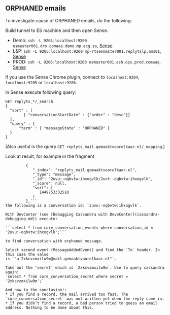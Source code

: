ORPHANED emails
---------------

To investigate cause of ORPHANED emails, do the following:

Build tunnel to ES machine and then open Sense.

* Demo: `ssh -L 9204:localhost:9200 esmaster001.dro.comaas.demo.mp.ecg.so`, [Sense](http://localhost:9204)
* L&P: `ssh -L 9205:localhost:9200 mp-rtsesmaster001.replytslp.ams01`, [Sense](http://localhost:9205)
* PROD: `ssh -L 9206:localhost:9200 esmaster001.esh.ops.prod.comaas`, [Sense](http://localhost:9206)

If you use the Sense Chrome plugin, connect to `localhost:9204`, `localhost:9205` or `localhost:9206`.

In Sense execute following query:

```
GET replyts_*/_search
{
  "sort" : [
        { "conversationStartDate" : {"order" : "desc"}}
  ],
  "query" : {
      "term" : { "messageState" : "ORPHANED" }
  }
}
```

(Also useful is the query `GET replyts_mail.gemaaktvoorelkaar.nl/_mapping`.)

Look at result, for example in the fragment
```"hits": [
         {
            "_index": "replyts_mail.gemaaktvoorelkaar.nl",
            "_type": "message",
            "_id": "2uvu:-oqbvtw:ihxogvlk/2uvt:-oqbvtw:ihxogvlk",
            "_score": null,
            "sort": [
               1449753332510
            ]
         },```
the following is a conversation id: `2uvu:-oqbvtw:ihxogvlk`.

With DevCenter (see [Debugging Cassandra with DeveCenter](cassandra-debugging.md)) execute:

```select * from core_conversation_events where conversation_id = '2uvu:-oqbvtw:ihxogvlk';```

to find conversation with orphaned message.

Select second event (MessageAddedEvent) and find the `To` header. In this case the value
is `"a-2xkcvzmxilw9m@mail.gemaaktvoorelkaar.nl"`.

Take out the ‘secret’ which is `2xkcvzmxilw9m`. Use to query cassandra again:
`select * from core_conversation_secret where secret = '2xkcvzmxilw9m';`

And now to the conclusion!:
* If you find a record, the mail arrived too fast. The `core_conversation_secret` was not written yet when the reply came in.
* If you didn’t find a record, a bad person tried to guess an email address. Nothing to be done about this.